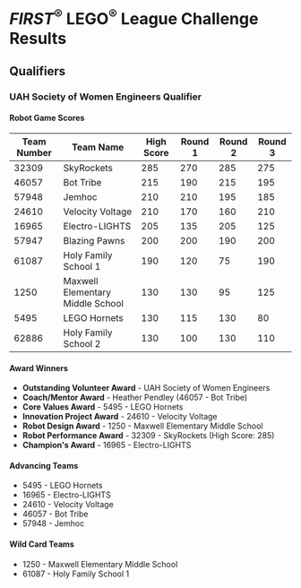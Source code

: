 # *FIRST*<sup>&reg;</sup> LEGO<sup>&reg;</sup> League Challenge Results

## Qualifiers

### UAH Society of Women Engineers Qualifier

#### Robot Game Scores

| Team Number  | Team Name                        | High Score | Round 1 | Round 2 | Round 3 |
| ------------ | -------------------------------- | ---------- | ------- | ------- | ------- |
| 32309        | SkyRockets                       | 285        | 270     | 285     | 275     |
| 46057        | Bot Tribe                        | 215        | 190     | 215     | 195     |
| 57948        | Jemhoc                           | 210        | 210     | 195     | 185     |
| 24610        | Velocity Voltage                 | 210        | 170     | 160     | 210     |
| 16965        | Electro-LIGHTS                   | 205        | 135     | 205     | 125     |
| 57947        | Blazing Pawns                    | 200        | 200     | 190     | 200     |
| 61087        | Holy Family School 1             | 190        | 120     |  75     | 190     |
| 1250         | Maxwell Elementary Middle School | 130        | 130     |  95     | 125     |
| 5495         | LEGO Hornets                     | 130        | 115     | 130     |  80     |
| 62886        | Holy Family School 2             | 130        | 100     | 130     | 110     |


#### Award Winners

- **Outstanding Volunteer Award** - UAH Society of Women Engineers
- **Coach/Mentor Award** - Heather Pendley (46057 - Bot Tribe)
- **Core Values Award** - 5495 - LEGO Hornets
- **Innovation Project Award** - 24610 - Velocity Voltage
- **Robot Design Award** - 1250 - Maxwell Elementary Middle School
- **Robot Performance Award** - 32309 - SkyRockets (High Score: 285)
- **Champion's Award** - 16965 - Electro-LIGHTS


#### Advancing Teams

- 5495 - LEGO Hornets
- 16965 - Electro-LIGHTS
- 24610 - Velocity Voltage
- 46057 - Bot Tribe
- 57948 - Jemhoc


#### Wild Card Teams

- 1250 - Maxwell Elementary Middle School
- 61087 - Holy Family School 1
